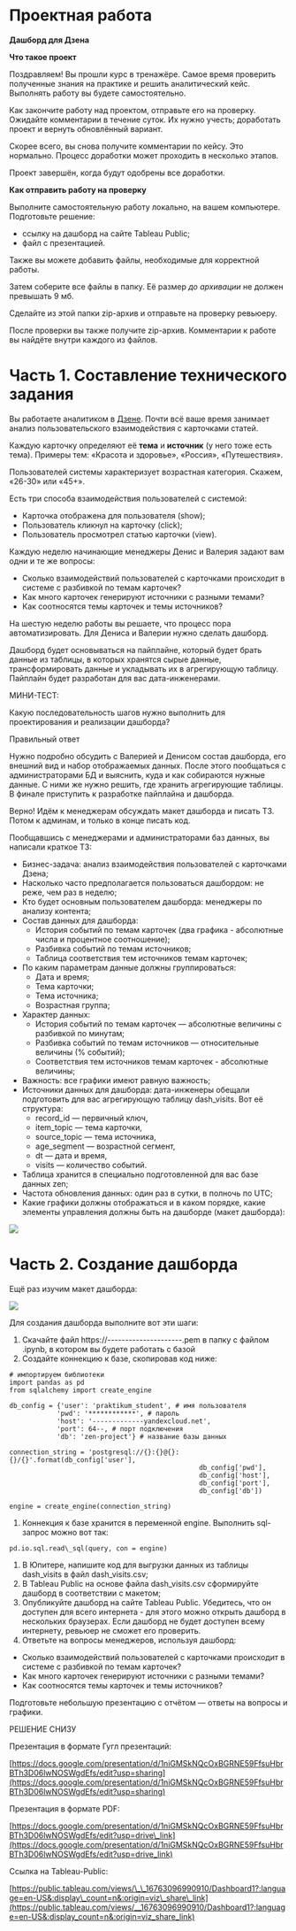 # **Проектная работа**

**Дашборд для Дзена**

**Что такое проект**

Поздравляем! Вы прошли курс в тренажёре. Самое время проверить полученные знания на практике и решить аналитический кейс. Выполнять работу вы будете самостоятельно.

Как закончите работу над проектом, отправьте его на проверку. Ожидайте комментарии в течение суток. Их нужно учесть; доработать проект и вернуть обновлённый вариант.

Скорее всего, вы снова получите комментарии по кейсу. Это нормально. Процесс доработки может проходить в несколько этапов.

Проект завершён, когда будут одобрены все доработки.

**Как отправить работу на проверку**

Выполните самостоятельную работу локально, на вашем компьютере. Подготовьте решение:

- ссылку на дашборд на сайте Tableau Public;
- файл с презентацией.

Также вы можете добавить файлы, необходимые для корректной работы.

Затем соберите все файлы в папку. Её размер _до архивации_ не должен превышать 9 мб.

Сделайте из этой папки zip-архив и отправьте на проверку ревьюеру.

После проверки вы также получите zip-архив. Комментарии к работе вы найдёте внутри каждого из файлов.

# **Часть 1. Составление технического задания**

Вы работаете аналитиком в [Дзене](https://zen.yandex.ru/). Почти всё ваше время занимает анализ пользовательского взаимодействия с карточками статей.

Каждую карточку определяют её **тема** и **источник** (у него тоже есть тема). Примеры тем: «Красота и здоровье», «Россия», «Путешествия».

Пользователей системы характеризует возрастная категория. Скажем, «26-30» или «45+».

Есть три способа взаимодействия пользователей с системой:

- Карточка отображена для пользователя (show);
- Пользователь кликнул на карточку (click);
- Пользователь просмотрел статью карточки (view).

Каждую неделю начинающие менеджеры Денис и Валерия задают вам одни и те же вопросы:

- Сколько взаимодействий пользователей с карточками происходит в системе с разбивкой по темам карточек?
- Как много карточек генерируют источники с разными темами?
- Как соотносятся темы карточек и темы источников?

На шестую неделю работы вы решаете, что процесс пора автоматизировать. Для Дениса и Валерии нужно сделать дашборд.

Дашборд будет основываться на пайплайне, который будет брать данные из таблицы, в которых хранятся сырые данные, трансформировать данные и укладывать их в агрегирующую таблицу. Пайплайн будет разработан для вас дата-инженерами.

МИНИ-ТЕСТ:

Какую последовательность шагов нужно выполнить для проектирования и реализации дашборда?

Правильный ответ

Нужно подробно обсудить с Валерией и Денисом состав дашборда, его внешний вид и набор отображаемых данных. После этого пообщаться с администраторами БД и выяснить, куда и как собираются нужные данные. С ними же нужно решить, где хранить агрегирующие таблицы. В финале приступить к разработке пайплайна и дашборда.

Верно! Идём к менеджерам обсуждать макет дашборда и писать ТЗ. Потом к админам, и только в конце писать код.

Пообщавшись с менеджерами и администраторами баз данных, вы написали краткое ТЗ:

- Бизнес-задача: анализ взаимодействия пользователей с карточками Дзена;
- Насколько часто предполагается пользоваться дашбордом: не реже, чем раз в неделю;
- Кто будет основным пользователем дашборда: менеджеры по анализу контента;
- Состав данных для дашборда:
  - История событий по темам карточек (два графика - абсолютные числа и процентное соотношение);
  - Разбивка событий по темам источников;
  - Таблица соответствия тем источников темам карточек;
- По каким параметрам данные должны группироваться:
  - Дата и время;
  - Тема карточки;
  - Тема источника;
  - Возрастная группа;
- Характер данных:
  - История событий по темам карточек — абсолютные величины с разбивкой по минутам;
  - Разбивка событий по темам источников — относительные величины (% событий);
  - Соответствия тем источников темам карточек - абсолютные величины;
- Важность: все графики имеют равную важность;
- Источники данных для дашборда: дата-инженеры обещали подготовить для вас агрегирующую таблицу dash\_visits. Вот её структура:
  - record\_id — первичный ключ,
  - item\_topic — тема карточки,
  - source\_topic — тема источника,
  - age\_segment — возрастной сегмент,
  - dt — дата и время,
  - visits — количество событий.
- Таблица хранится в специально подготовленной для вас базе данных zen;
- Частота обновления данных: один раз в сутки, в полночь по UTC;
- Какие графики должны отображаться и в каком порядке, какие элементы управления должны быть на дашборде (макет дашборда):

![](RackMultipart20230709-1-u58cai_html_eff9d935e49f0d3c.png)

# **Часть 2. Создание дашборда**

Ещё раз изучим макет дашборда:

![](RackMultipart20230709-1-u58cai_html_eff9d935e49f0d3c.png)

Для создания дашборда выполните вот эти шаги:

1. Скачайте файл https://---------------------.pem в папку с файлом .ipynb, в котором вы будете работать с базой
2. Создайте коннекцию к базе, скопировав код ниже:


```
# импортируем библиотеки
import pandas as pd
from sqlalchemy import create_engine

db_config = {'user': 'praktikum_student', # имя пользователя
            'pwd': '************', # пароль
            'host': '-------------yandexcloud.net',
            'port': 64--, # порт подключения
            'db': 'zen-project'} # название базы данных

connection_string = 'postgresql://{}:{}@{}:{}/{}'.format(db_config['user'],
                                                db_config['pwd'],
                                                db_config['host'],
                                                db_config['port'],
                                                db_config['db'])

engine = create_engine(connection_string) 
```



1. Коннекция к базе хранится в переменной engine. Выполнить sql-запрос можно вот так:

```
pd.io.sql.read\_sql(query, con = engine)
```

1. В Юпитере, напишите код для выгрузки данных из таблицы dash\_visits в файл dash\_visits.csv;
2. В Tableau Public на основе файла dash\_visits.csv сформируйте дашборд в соответствии с макетом;
3. Опубликуйте дашборд на сайте Tableau Public. Убедитесь, что он доступен для всего интернета - для этого можно открыть дашборд в нескольких браузерах. Если дашборд не будет доступен всему интернету, ревьюер не сможет его проверить.
4. Ответьте на вопросы менеджеров, используя дашборд:
  - Cколько взаимодействий пользователей с карточками происходит в системе с разбивкой по темам карточек?
  - Как много карточек генерируют источники с разными темами?
  - Как соотносятся темы карточек и темы источников?

Подготовьте небольшую презентацию с отчётом — ответы на вопросы и графики.

РЕШЕНИЕ СНИЗУ

Презентация в формате Гугл презентаций:

[https://docs.google.com/presentation/d/1niGMSkNQcOxBGRNE59FfsuHbrBTh3D06lwNOSWgdEfs/edit?usp=sharing](https://docs.google.com/presentation/d/1niGMSkNQcOxBGRNE59FfsuHbrBTh3D06lwNOSWgdEfs/edit?usp=sharing)

Презентация в формате PDF:

[https://docs.google.com/presentation/d/1niGMSkNQcOxBGRNE59FfsuHbrBTh3D06lwNOSWgdEfs/edit?usp=drive\_link](https://docs.google.com/presentation/d/1niGMSkNQcOxBGRNE59FfsuHbrBTh3D06lwNOSWgdEfs/edit?usp=drive_link)

Ссылка на Tableau-Public:

[https://public.tableau.com/views/\_\_16763096990910/Dashboard1?:language=en-US&:display\_count=n&:origin=viz\_share\_link](https://public.tableau.com/views/__16763096990910/Dashboard1?:language=en-US&:display_count=n&:origin=viz_share_link)
